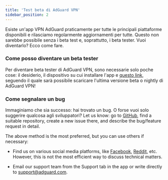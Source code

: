 ```yaml
---
title: 'Test beta di AdGuard VPN'
sidebar_position: 2
---
```


Esiste un'app VPN AdGuard praticamente per tutte le principali piattaforme disponibili e rilasciamo regolarmente aggiornamenti per tutte. Questo non sarebbe possibile senza i beta test e, soprattutto, i beta tester. Vuoi diventarlo? Ecco come fare.

### Come posso diventare un beta tester

Per diventare beta tester di AdGuard VPN, sono necessarie solo poche cose: il desiderio, il dispositivo su cui installare l'app e [questo link](https://adguard-vpn.com/en/beta.html), seguendo il quale sarà possibile scaricare l'ultima versione beta o nightly di AdGuard VPN!

### Come segnalare un bug

Immaginiamo che sia successo: hai trovato un bug. O forse vuoi solo suggerire qualcosa agli sviluppatori? Let us know: go to [GitHub](https://github.com/AdguardTeam/), find a suitable repository, create a new issue there, and describe the bug/feature request in detail.

The above method is the most preferred, but you can use others if necessary:

- Find us on various social media platforms, like [Facebook](https://www.facebook.com/AdguardEn/), [Reddit](https://www.reddit.com/r/Adguard/), etc. However, this is not the most efficient way to discuss technical matters.

- Email our support team from the Support tab in the app or write directly to [support@adguard.com](mailto:support@adguard.com).
